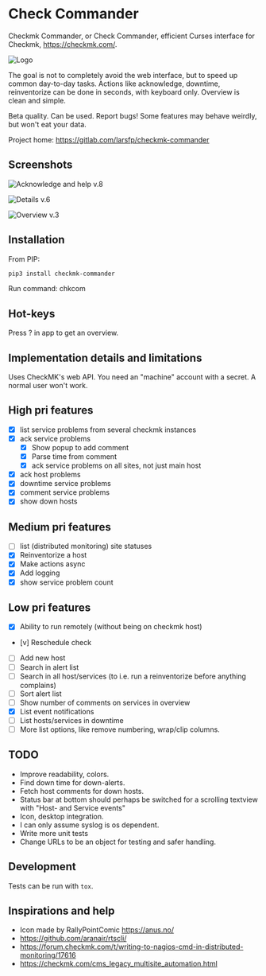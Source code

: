 Check Commander
===============

Checkmk Commander, or Check Commander, efficient Curses interface for Checkmk, <https://checkmk.com/>.

![Logo](https://gitlab.com/larsfp/checkmk-commander/-/raw/master/images/logo_256.png)

The goal is not to completely avoid the web interface, but to speed up common day-to-day tasks. Actions like acknowledge, downtime, reinventorize can be done in seconds, with keyboard only. Overview is clean and simple.

Beta quality. Can be used. Report bugs! Some features may behave weirdly, but won't eat your data.

Project home: <https://gitlab.com/larsfp/checkmk-commander>

Screenshots
-----------

![Acknowledge and help v.8](https://gitlab.com/larsfp/checkmk-commander/-/raw/master/images/ack0.8.gif)

![Details v.6](https://gitlab.com/larsfp/checkmk-commander/-/raw/master/images/Screenshotv.6.png)

![Overview v.3](https://gitlab.com/larsfp/checkmk-commander/-/raw/master/images/Screenshotv.3.png)

Installation
------------

From PIP:

```bash
pip3 install checkmk-commander
```

Run command: chkcom

Hot-keys
--------

Press ? in app to get an overview.

Implementation details and limitations
--------------------------------------

Uses CheckMK's web API. You need an "machine" account with a secret. A normal user won't work.

High pri features
-----------------

* [x] list service problems from several checkmk instances
* [x] ack service problems
  * [x] Show popup to add comment
  * [x] Parse time from comment
  * [x] ack service problems on all sites, not just main host
* [x] ack host problems
* [x] downtime service problems
* [x] comment service problems
* [x] show down hosts

Medium pri features
----------------

* [ ] list (distributed monitoring) site statuses
* [x] Reinventorize a host
* [x] Make actions async
* [x] Add logging
* [x] show service problem count

Low pri features
----------------

* [x] Ability to run remotely (without being on checkmk host)
* [v] Reschedule check
* [ ] Add new host
* [ ] Search in alert list
* [ ] Search in all host/services (to i.e. run a reinventorize before anything complains)
* [ ] Sort alert list
* [ ] Show number of comments on services in overview
* [x] List event notifications
* [ ] List hosts/services in downtime
* [ ] More list options, like remove numbering, wrap/clip columns.

TODO
----

* Improve readability, colors.
* Find down time for down-alerts.
* Fetch host comments for down hosts.
* Status bar at bottom should perhaps be switched for a scrolling textview with "Host- and Service events"
* Icon, desktop integration.
* I can only assume syslog is os dependent.
* Write more unit tests
* Change URLs to be an object for testing and safer handling.

Development
-----------

Tests can be run with ```tox```.

Inspirations and help
---------------------

* Icon made by RallyPointComic <https://anus.no/>
* <https://github.com/aranair/rtscli/>
* <https://forum.checkmk.com/t/writing-to-nagios-cmd-in-distributed-monitoring/17616>
* <https://checkmk.com/cms_legacy_multisite_automation.html>
